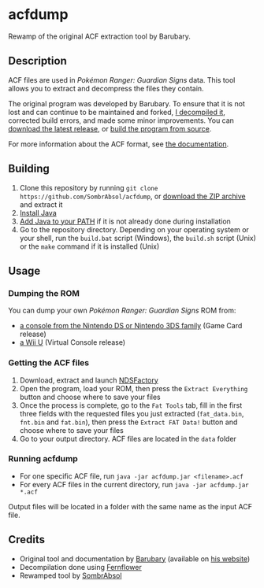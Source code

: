 # acfdump
Rewamp of the original ACF extraction tool by Barubary.

## Description
ACF files are used in *Pokémon Ranger: Guardian Signs* data. This tool allows you to extract and decompress the files they contain.

The original program was developed by Barubary. To ensure that it is not lost and can continue to be maintained and forked, [I decompiled it](https://github.com/SombrAbsol/acfdump/tree/decompilation), corrected build errors, and made some minor improvements. You can [download the latest release](https://github.com/SombrAbsol/acfdump/releases/latest), or [build the program from source](#building).

For more information about the ACF format, see [the documentation](/doc/acf.md).

## Building
1. Clone this repository by running `git clone https://github.com/SombrAbsol/acfdump`, or [download the ZIP archive](https://github.com/SombrAbsol/acfdump/archive/refs/heads/main.zip) and extract it
2. [Install Java](https://notes.highlysuspect.agency/blog/managing_java/)
3. [Add Java to your PATH](https://www.java.com/en/download/help/path.html) if it is not already done during installation
4. Go to the repository directory. Depending on your operating system or your shell, run the `build.bat` script (Windows), the `build.sh` script (Unix) or the `make` command if it is installed (Unix)

## Usage
### Dumping the ROM
You can dump your own *Pokémon Ranger: Guardian Signs* ROM from:
* [a console from the Nintendo DS or Nintendo 3DS family](https://dumping.guide/carts/nintendo/ds) (Game Card release)
* [a Wii U](https://wiki.hacks.guide/wiki/Wii_U:VC_Extract) (Virtual Console release)

### Getting the ACF files
1. Download, extract and launch [NDSFactory](https://github.com/Luca1991/NDSFactory/releases/latest)
2. Open the program, load your ROM, then press the `Extract Everything` button and choose where to save your files
3. Once the process is complete, go to the `Fat Tools` tab, fill in the first three fields with the requested files you just extracted (`fat_data.bin`, `fnt.bin` and `fat.bin`), then press the `Extract FAT Data!` button and choose where to save your files
4. Go to your output directory. ACF files are located in the `data` folder

### Running acfdump
* For one specific ACF file, run `java -jar acfdump.jar <filename>.acf`
* For every ACF files in the current directory, run `java -jar acfdump.jar *.acf`

Output files will be located in a folder with the same name as the input ACF file.

## Credits
* Original tool and documentation by [Barubary](https://github.com/Barubary) (available on [his website](http://www.propl.nl/javaprogs/acfdump.jar))
* Decompilation done using [Fernflower](https://github.com/fesh0r/fernflower)
* Rewamped tool by [SombrAbsol](https://github.com/SombrAbsol)
